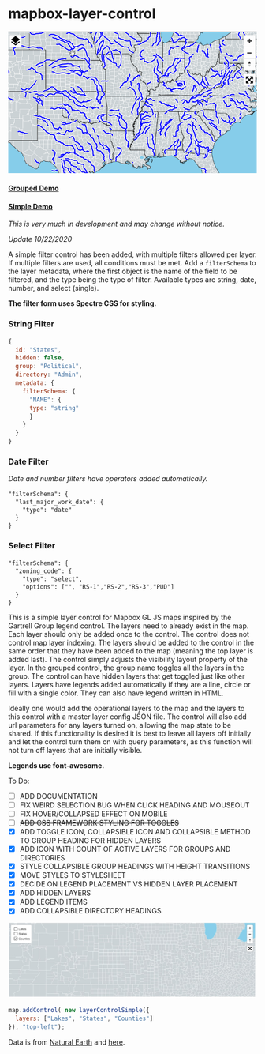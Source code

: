 # mapbox-layer-control


![](mgl-lc-grouped.gif)

#### [Grouped Demo](https://reyemtm.github.io/mapbox-layer-control/example/grouped.html?rivers=true&riversCase=true&States=true&Counties=true#4.11/38.61/-96.05)

#### [Simple Demo](https://reyemtm.github.io/mapbox-layer-control/example/simple.html)

*This is very much in development and may change without notice.*

*Update 10/22/2020*

A simple filter control has been added, with multiple filters allowed per layer. If multiple filters are used, all conditions must be met. Add a ``filterSchema`` to the layer metadata, where the first object is the name of the field to be filtered, and the type being the type of filter. Available types are string, date, number, and select (single). 

**The filter form uses Spectre CSS for styling.**

### String Filter

```JavaScript
{
  id: "States",
  hidden: false,
  group: "Political",
  directory: "Admin",
  metadata: {
    filterSchema: {
      "NAME": {
      type: "string"
      }
    }
  }
}
```

### Date Filter
*Date and number filters have operators added automatically.*
```
"filterSchema": {
  "last_major_work_date": {
    "type": "date"
  }
}
```

### Select Filter

```
"filterSchema": {
  "zoning_code": {
    "type": "select",
    "options": ["", "RS-1","RS-2","RS-3","PUD"]  
  }
}
```



This is a simple layer control for Mapbox GL JS maps inspired by the Gartrell Group legend control. The layers need to already exist in the map. Each layer should only be added once to the control. The control does not control map layer indexing. The layers should be added to the control in the same order that they have been added to the map (meaning the top layer is added last). The control simply adjusts the visibility layout property of the layer. In the grouped control, the group name toggles all the layers in the group. The control can have hidden layers that get toggled just like other layers. Layers have legends added automatically if they are a line, circle or fill with a single color. They can also have legend written in HTML.

Ideally one would add the operational layers to the map and the layers to this control with a master layer config JSON file. The control will also add url parameters for any layers turned on, allowing the map state to be shared. If this functionality is desired it is best to leave all layers off initially and let the control turn them on with query parameters, as this function will not turn off layers that are initially visible.

**Legends use font-awesome.**

To Do:

* [ ] ADD DOCUMENTATION
* [ ] FIX WEIRD SELECTION BUG WHEN CLICK HEADING AND MOUSEOUT
* [ ] FIX HOVER/COLLAPSED EFFECT ON MOBILE
* [ ] ~~ADD CSS FRAMEWORK STYLING FOR TOGGLES~~
* [X] ADD TOGGLE ICON, COLLAPSIBLE ICON AND COLLAPSIBLE METHOD TO GROUP HEADING FOR HIDDEN LAYERS
* [X] ADD ICON WITH COUNT OF ACTIVE LAYERS FOR GROUPS AND DIRECTORIES
* [X] STYLE COLLAPSIBLE GROUP HEADINGS WITH HEIGHT TRANSITIONS
* [X] MOVE STYLES TO STYLESHEET
* [X] DECIDE ON LEGEND PLACEMENT VS HIDDEN LAYER PLACEMENT
* [x] ADD HIDDEN LAYERS
* [x] ADD LEGEND ITEMS
* [x] ADD COLLAPSIBLE DIRECTORY HEADINGS

![](simple.jpg)

```javascript
map.addControl( new layerControlSimple({
  layers: ["Lakes", "States", "Counties"]
}), "top-left");
```
Data is from [Natural Earth](https://www.naturalearthdata.com/) and [here](https://eric.clst.org/tech/usgeojson/).
